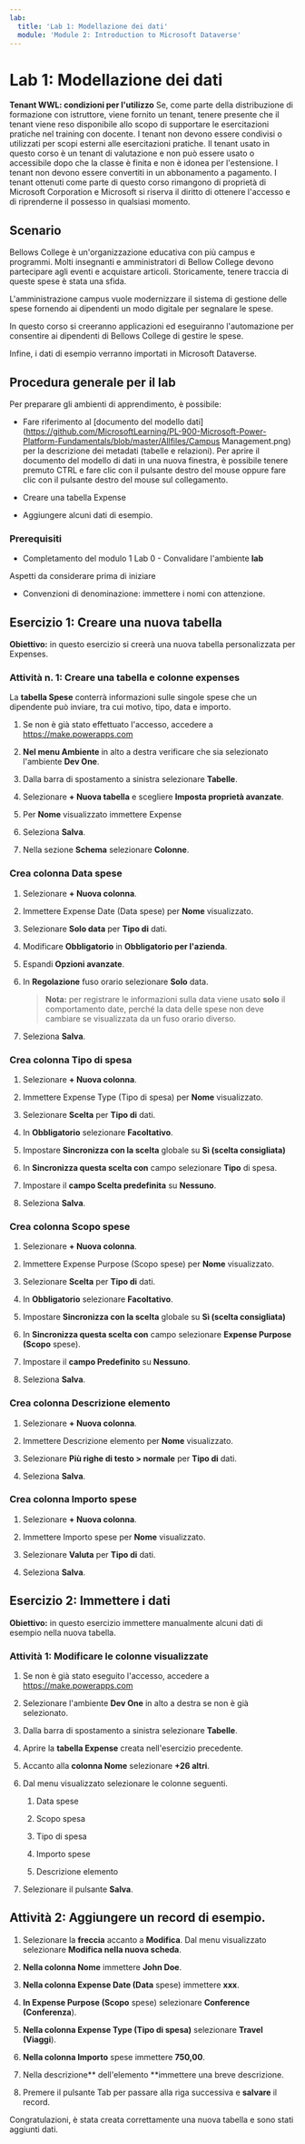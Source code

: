 ```yaml
---
lab:
  title: 'Lab 1: Modellazione dei dati'
  module: 'Module 2: Introduction to Microsoft Dataverse'
---
```


# Lab 1: Modellazione dei dati

**Tenant WWL: condizioni per l'utilizzo** Se, come parte della distribuzione di formazione con istruttore, viene fornito un tenant, tenere presente che il tenant viene reso disponibile allo scopo di supportare le esercitazioni pratiche nel training con docente. I tenant non devono essere condivisi o utilizzati per scopi esterni alle esercitazioni pratiche. Il tenant usato in questo corso è un tenant di valutazione e non può essere usato o accessibile dopo che la classe è finita e non è idonea per l'estensione. I tenant non devono essere convertiti in un abbonamento a pagamento. I tenant ottenuti come parte di questo corso rimangono di proprietà di Microsoft Corporation e Microsoft si riserva il diritto di ottenere l'accesso e di riprenderne il possesso in qualsiasi momento. 

## Scenario

Bellows College è un'organizzazione educativa con più campus e programmi. Molti insegnanti e amministratori di Bellow College devono partecipare agli eventi e acquistare articoli. Storicamente, tenere traccia di queste spese è stata una sfida. 

L'amministrazione campus vuole modernizzare il sistema di gestione delle spese fornendo ai dipendenti un modo digitale per segnalare le spese. 

In questo corso si creeranno applicazioni ed eseguiranno l'automazione per consentire ai dipendenti di Bellows College di gestire le spese.

Infine, i dati di esempio verranno importati in Microsoft Dataverse.

## Procedura generale per il lab

Per preparare gli ambienti di apprendimento, è possibile:

- Fare riferimento al [documento del modello dati](https://github.com/MicrosoftLearning/PL-900-Microsoft-Power-Platform-Fundamentals/blob/master/Allfiles/Campus Management.png) per la descrizione dei metadati (tabelle e relazioni). Per aprire il documento del modello di dati in una nuova finestra, è possibile tenere premuto CTRL e fare clic con il pulsante destro del mouse oppure fare clic con il pulsante destro del mouse sul collegamento.

- Creare una tabella Expense

- Aggiungere alcuni dati di esempio. 

### Prerequisiti

- Completamento del modulo 1 Lab 0 - Convalidare l'ambiente **lab**

Aspetti da considerare prima di iniziare

- Convenzioni di denominazione: immettere i nomi con attenzione.

## Esercizio 1: Creare una nuova tabella

**Obiettivo:** in questo esercizio si creerà una nuova tabella personalizzata per Expenses.

### Attività n. 1: Creare una tabella e colonne expenses

La **tabella Spese** conterrà informazioni sulle singole spese che un dipendente può inviare, tra cui motivo, tipo, data e importo.

1. Se non è già stato effettuato l'accesso, accedere a https://make.powerapps.com

1. **Nel menu Ambiente** in alto a destra verificare che sia selezionato l'ambiente **Dev One**.

1. Dalla barra di spostamento a sinistra selezionare **Tabelle**.

1. Selezionare **+ Nuova tabella** e scegliere **Imposta proprietà avanzate**.

1. Per **Nome** visualizzato immettere Expense

1. Seleziona **Salva**.

1. Nella sezione **Schema** selezionare **Colonne**.

### Crea colonna Data spese

1. Selezionare **+ Nuova colonna**.

1. Immettere Expense Date (Data spese) per **Nome** visualizzato.

1. Selezionare **Solo data** per **Tipo di** dati.

1. Modificare **Obbligatorio** in **Obbligatorio per l'azienda**.

1. Espandi **Opzioni avanzate**.

1. In **Regolazione** fuso orario selezionare **Solo** data.

    >**Nota:** per registrare le informazioni sulla data viene usato **solo** il comportamento date, perché la data delle spese non deve cambiare se visualizzata da un fuso orario diverso.

1. Seleziona **Salva**.

### Crea colonna Tipo di spesa

1. Selezionare **+ Nuova colonna**.

1. Immettere Expense Type (Tipo di spesa) per **Nome** visualizzato.

1. Selezionare **Scelta** per **Tipo di** dati.

1. In **Obbligatorio** selezionare **Facoltativo**.

1. Impostare **Sincronizza con la scelta** globale su **Sì (scelta consigliata)**

1. In **Sincronizza questa scelta con** campo selezionare **Tipo** di spesa.

1. Impostare il **campo Scelta predefinita** su **Nessuno**.

1. Seleziona **Salva**.

### Crea colonna Scopo spese

1. Selezionare **+ Nuova colonna**.

1. Immettere Expense Purpose (Scopo spese) per **Nome** visualizzato.

1. Selezionare **Scelta** per **Tipo di** dati.

1. In **Obbligatorio** selezionare **Facoltativo**.

1. Impostare **Sincronizza con la scelta** globale su **Sì (scelta consigliata)**

1. In **Sincronizza questa scelta con** campo selezionare **Expense Purpose (Scopo** spese).

1. Impostare il **campo Predefinito** su **Nessuno**.

1. Seleziona **Salva**.

### Crea colonna Descrizione elemento

1. Selezionare **+ Nuova colonna**.

1. Immettere Descrizione elemento per **Nome** visualizzato.

1. Selezionare **Più righe di testo &gt; normale** per **Tipo di** dati.

1. Seleziona **Salva**.

### Crea colonna Importo spese

1. Selezionare **+ Nuova colonna**.

1. Immettere Importo spese per **Nome** visualizzato.

1. Selezionare **Valuta** per **Tipo di** dati.

1. Seleziona **Salva**.

 
## Esercizio 2: Immettere i dati

**Obiettivo:** in questo esercizio immettere manualmente alcuni dati di esempio nella nuova tabella. 

### Attività 1: Modificare le colonne visualizzate

1. Se non è già stato eseguito l'accesso, accedere a https://make.powerapps.com

1. Selezionare l'ambiente **Dev One** in alto a destra se non è già selezionato.

1. Dalla barra di spostamento a sinistra selezionare **Tabelle**.

1. Aprire la **tabella Expense** creata nell'esercizio precedente.

1. Accanto alla **colonna Nome** selezionare **+26 altri**.

1. Dal menu visualizzato selezionare le colonne seguenti.

    1. Data spese

    2. Scopo spesa 

    3. Tipo di spesa

    4. Importo spese

    5. Descrizione elemento

1. Selezionare il pulsante **Salva**.

## Attività 2: Aggiungere un record di esempio.

1. Selezionare la **freccia** accanto a **Modifica**. Dal menu visualizzato selezionare **Modifica nella nuova scheda**.

1. **Nella colonna Nome** immettere **John Doe**.

1. **Nella colonna Expense Date (Data** spese) immettere **xxx**.

1. **In Expense Purpose (Scopo** spese) selezionare **Conference (Conferenza**).

1. **Nella colonna Expense Type (Tipo di spesa)** selezionare **Travel (Viaggi**).

1. **Nella colonna Importo** spese immettere **750,00**.

1. Nella descrizione** dell'elemento **immettere una breve descrizione.

1. Premere il pulsante Tab per passare alla riga successiva e **salvare** il record.

Congratulazioni, è stata creata correttamente una nuova tabella e sono stati aggiunti dati.


